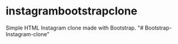 # instagrambootstrapclone
Simple HTML Instagram clone made with Bootstrap.
"# Bootstrap-Instagram-clone" 
